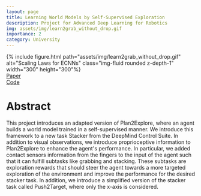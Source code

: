 ```yaml
---
layout: page
title: Learning World Models by Self-Supervised Exploration
description: Project for Advanced Deep Learning for Robotics
img: assets/img/learn2grab_without_drop.gif
importance: 2
category: University
---
```

<!-- Thesis image and description -->
<div class="row justify-content-center">
    <div class="col-auto">
        {% include figure.html path="assets/img/learn2grab_without_drop.gif" alt="Scaling Laws for ECNNs" class="img-fluid rounded z-depth-1" width="300" height="300"%}
    </div>
</div>
<!-- Download buttons -->
<div class="row mt-4 justify-content-center">
    <div class=".col-sm">
        <a href="https://github.com/ga92xug/tum-adlr-ws22-02/blob/main/report/final_report_02_pdf.pdf" class="btn btn-primary">
            <i class="fa fa-download"></i> Paper
        </a>
    </div>
    <div class=".col-sm">
        <a href="https://github.com/ga92xug/tum-adlr-ws22-02" class="btn btn-primary">
            <i class="fa fa-code"></i> Code
        </a>
    </div>
</div>

# Abstract

This project introduces an adapted version of Plan2Explore, where an agent builds a world model trained in a self-supervised manner. We introduce this framework to a new task Stacker from the DeepMind Control Suite. In addition to visual observations, we introduce proprioceptive information to Plan2Explore to enhance the agent's performance. In particular, we added contact sensors information from the fingers to the input of the agent such that it can fulfill subtasks like grabbing and stacking. These subtasks are exploration rewards that should steer the agent towards a more targeted exploration of the environment and improve the performance for the desired stacker task. In addition, we introduce a simplified version of the stacker task called Push2Target, where only the x-axis is considered.




